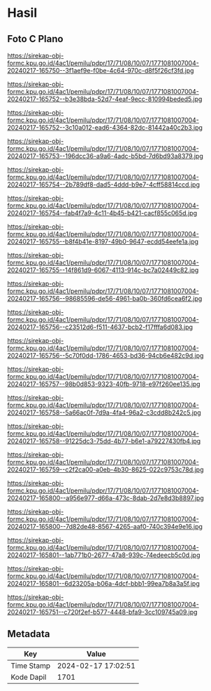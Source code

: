 # Hasil

## Foto C Plano

https://sirekap-obj-formc.kpu.go.id/4ac1/pemilu/pdpr/17/71/08/10/07/1771081007004-20240217-165750--3f1aef9e-f0be-4c64-970c-d8f5f26cf3fd.jpg

https://sirekap-obj-formc.kpu.go.id/4ac1/pemilu/pdpr/17/71/08/10/07/1771081007004-20240217-165752--b3e38bda-52d7-4eaf-9ecc-810994beded5.jpg

https://sirekap-obj-formc.kpu.go.id/4ac1/pemilu/pdpr/17/71/08/10/07/1771081007004-20240217-165752--3c10a012-ead6-4364-82dc-81442a40c2b3.jpg

https://sirekap-obj-formc.kpu.go.id/4ac1/pemilu/pdpr/17/71/08/10/07/1771081007004-20240217-165753--196dcc36-a9a6-4adc-b5bd-7d6bd93a8379.jpg

https://sirekap-obj-formc.kpu.go.id/4ac1/pemilu/pdpr/17/71/08/10/07/1771081007004-20240217-165754--2b789df8-dad5-4ddd-b9e7-4cff58814ccd.jpg

https://sirekap-obj-formc.kpu.go.id/4ac1/pemilu/pdpr/17/71/08/10/07/1771081007004-20240217-165754--fab4f7a9-4c11-4b45-b421-cacf855c065d.jpg

https://sirekap-obj-formc.kpu.go.id/4ac1/pemilu/pdpr/17/71/08/10/07/1771081007004-20240217-165755--b8f4b41e-8197-49b0-9647-ecdd54eefe1a.jpg

https://sirekap-obj-formc.kpu.go.id/4ac1/pemilu/pdpr/17/71/08/10/07/1771081007004-20240217-165755--14f861d9-6067-4113-914c-bc7a02449c82.jpg

https://sirekap-obj-formc.kpu.go.id/4ac1/pemilu/pdpr/17/71/08/10/07/1771081007004-20240217-165756--98685596-de56-4961-ba0b-360fd6cea6f2.jpg

https://sirekap-obj-formc.kpu.go.id/4ac1/pemilu/pdpr/17/71/08/10/07/1771081007004-20240217-165756--c23512d6-f511-4637-bcb2-f17fffa6d083.jpg

https://sirekap-obj-formc.kpu.go.id/4ac1/pemilu/pdpr/17/71/08/10/07/1771081007004-20240217-165756--5c70f0dd-1786-4653-bd36-94cb6e482c9d.jpg

https://sirekap-obj-formc.kpu.go.id/4ac1/pemilu/pdpr/17/71/08/10/07/1771081007004-20240217-165757--98b0d853-9323-40fb-9718-e97f260ee135.jpg

https://sirekap-obj-formc.kpu.go.id/4ac1/pemilu/pdpr/17/71/08/10/07/1771081007004-20240217-165758--5a66ac0f-7d9a-4fa4-96a2-c3cdd8b242c5.jpg

https://sirekap-obj-formc.kpu.go.id/4ac1/pemilu/pdpr/17/71/08/10/07/1771081007004-20240217-165758--91225dc3-75dd-4b77-b6e1-a79227430fb4.jpg

https://sirekap-obj-formc.kpu.go.id/4ac1/pemilu/pdpr/17/71/08/10/07/1771081007004-20240217-165759--c2f2ca00-a0eb-4b30-8625-022c9753c78d.jpg

https://sirekap-obj-formc.kpu.go.id/4ac1/pemilu/pdpr/17/71/08/10/07/1771081007004-20240217-165800--a956e977-d66a-473c-8dab-2d7e8d3b8897.jpg

https://sirekap-obj-formc.kpu.go.id/4ac1/pemilu/pdpr/17/71/08/10/07/1771081007004-20240217-165800--7d82de48-8567-4265-aaf0-740c394e9e16.jpg

https://sirekap-obj-formc.kpu.go.id/4ac1/pemilu/pdpr/17/71/08/10/07/1771081007004-20240217-165801--1ab771b0-2677-47a8-939c-74edeecb5c0d.jpg

https://sirekap-obj-formc.kpu.go.id/4ac1/pemilu/pdpr/17/71/08/10/07/1771081007004-20240217-165801--6d23205a-b06a-4dcf-bbb1-99ea7b8a3a5f.jpg

https://sirekap-obj-formc.kpu.go.id/4ac1/pemilu/pdpr/17/71/08/10/07/1771081007004-20240217-165751--c720f2ef-b577-4448-bfa9-3cc109745a09.jpg


## Metadata

| Key        | Value               |
| ---------- | ------------------- |
| Time Stamp | 2024-02-17 17:02:51 |
| Kode Dapil | 1701                |




